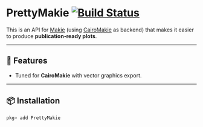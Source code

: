 # PrettyMakie [![Build Status](https://github.com/papadeiv/PrettyMakie.jl/actions/workflows/CI.yml/badge.svg?branch=main)](https://github.com/papadeiv/PrettyMakie.jl/actions/workflows/CI.yml?query=branch%3Amain)

This is an API for [Makie](https://makie.org) (using [CairoMakie](https://github.com/MakieOrg/CairoMakie) as backend) that makes it easier to produce **publication‑ready plots**.

---

## 🚀 Features

- Tuned for **CairoMakie** with vector graphics export.

---

## 📦 Installation

```julia
pkg> add PrettyMakie
```
